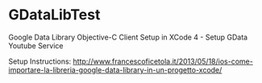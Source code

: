 GDataLibTest
============

Google Data Library Objective-C Client Setup in XCode 4 - Setup GData Youtube Service

Setup Instructions:
http://www.francescoficetola.it/2013/05/18/ios-come-importare-la-libreria-google-data-library-in-un-progetto-xcode/

